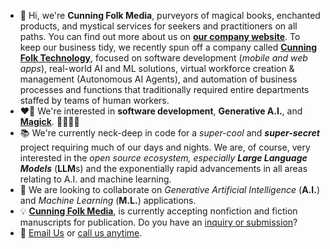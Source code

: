 - 💫 Hi, we're **Cunning Folk Media**, purveyors of magical books, enchanted products, and mystical services for seekers and practitioners on all paths. You can find out more about us on [**our company website**](http://cunningfolk.media). To keep our business tidy, we recently spun off a company called [**Cunning Folk Technology**](https://cunningfolk.tech), focused on software development (_mobile and web apps_), real-world AI and ML solutions, virtual workforce creation & management (Autonomous AI Agents), and automation of business processes and functions that traditionally required entire departments staffed by teams of human workers.
- ❤️‍🔥 We're interested in **software development**, **Generative A.I.**, and [**Magick**](https://en.wikipedia.org/wiki/Magic_%28supernatural%29?wprov=sfla1). 🧙🏻‍♂️✨
- 📚 We're currently neck-deep in code for a _super-cool_ and **_super-secret_** project requiring much of our days and nights. We are, of course, very interested in the *open source ecosystem, especially **Large Language Models*** (**LLM**s) and the exponentially rapid advancements in all areas relating to A.I. and machine learning.
- 🤝 We are looking to collaborate on *Generative Artificial Intelligence* (**A.I.**) and *Machine Learning* (**M.L.**) applications.
- 💡 [**Cunning Folk Media**](http://cunningfolk.media), is currently accepting nonfiction and fiction manuscripts for publication. Do you have an [inquiry or submission](mailto:submissions@cunningfolk.media)? 
- 📨 [Email Us](mailto:contact@cunningfolk.media) or [call us anytime](tel:6174017810).
